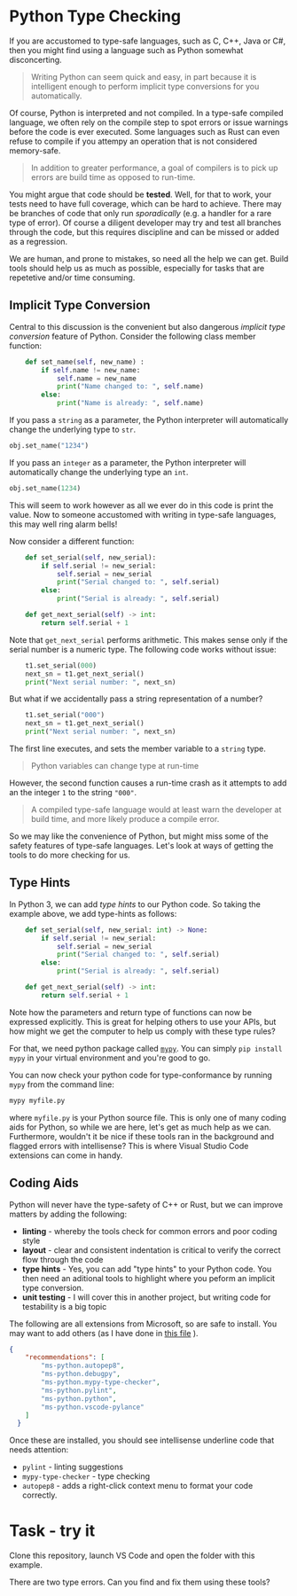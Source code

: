 # Python Type Checking

If you are accustomed to type-safe languages, such as C, C++, Java or C#, then you might find using a language such as Python somewhat disconcerting.

> Writing Python can seem quick and easy, in part because it is intelligent enough to perform implicit type conversions for you automatically.

Of course, Python is interpreted and not compiled. In a type-safe compiled language, we often rely on the compile step to spot errors or issue warnings before the code is ever executed. Some languages such as Rust can even refuse to compile if you attempy an operation that is not considered memory-safe.

> In addition to greater performance, a goal of compilers is to pick up errors are build time as opposed to run-time.

You might argue that code should be **tested**. Well, for that to work, your tests need to have full coverage, which can be hard to achieve. There may be branches of code that only run *sporadically* (e.g. a handler for a rare type of error). Of course a diligent developer may try and test all branches through the code, but this requires discipline and can be missed or added as a regression. 

We are human, and prone to mistakes, so need all the help we can get. Build tools should help us as much as possible, especially for tasks that are repetetive and/or time consuming.

## Implicit Type Conversion

Central to this discussion is the convenient but also dangerous *implicit type conversion* feature of Python. Consider the following class member function:

```Python
    def set_name(self, new_name) :
        if self.name != new_name:
            self.name = new_name
            print("Name changed to: ", self.name)
        else:
            print("Name is already: ", self.name)
```

If you pass a `string` as a parameter, the Python interpreter will automatically change the underlying type to `str`.

```Python
obj.set_name("1234")
```

If you pass an `integer` as a parameter, the Python interpreter will automatically change the underlying type an `int`.

```Python
obj.set_name(1234)
```

This will seem to work however as all we ever do in this code is print the value. Now to someone accustomed with writing in type-safe languages, this may well ring alarm bells!

Now consider a different function:

```python
    def set_serial(self, new_serial):
        if self.serial != new_serial:
            self.serial = new_serial
            print("Serial changed to: ", self.serial)
        else:
            print("Serial is already: ", self.serial)

    def get_next_serial(self) -> int:
        return self.serial + 1
```

Note that `get_next_serial` performs arithmetic. This makes sense only if the serial number is a numeric type. The following code works without issue:

```python
    t1.set_serial(000)
    next_sn = t1.get_next_serial()
    print("Next serial number: ", next_sn)
```

But what if we accidentally pass a string representation of a number?

```python
    t1.set_serial("000")
    next_sn = t1.get_next_serial()
    print("Next serial number: ", next_sn)
```

The first line executes, and sets the member variable to a `string` type.

> Python variables can change type at run-time

However, the second function causes a run-time crash as it attempts to add an the integer `1` to the string `"000"`.

> A compiled type-safe language would at least warn the developer at build time, and more likely produce a compile error.

So we may like the convenience of Python, but might miss some of the safety features of type-safe languages. Let's look at ways of getting the tools to do more checking for us.

## Type Hints

In Python 3, we can add *type hints* to our Python code. So taking the example above, we add type-hints as follows:

```Python
    def set_serial(self, new_serial: int) -> None:
        if self.serial != new_serial:
            self.serial = new_serial
            print("Serial changed to: ", self.serial)
        else:
            print("Serial is already: ", self.serial)

    def get_next_serial(self) -> int:
        return self.serial + 1
```

Note how the parameters and return type of functions can now be expressed explicitly. This is great for helping others to use your APIs, but how might we get the computer to help us comply with these type rules?

For that, we need python package called [`mypy`](https://www.mypy-lang.org/). You can simply `pip install mypy` in your virtual environment and you're good to go.

You can now check your python code for type-conformance by running `mypy` from the command line:

```bash
mypy myfile.py

```

where `myfile.py` is your Python source file. This is only one of many coding aids for Python, so while we are here, let's get as much help as we can. Furthermore, wouldn't it be nice if these tools ran in the background and flagged errors with intellisense? This is where Visual Studio Code extensions can come in handy.

## Coding Aids

Python will never have the type-safety of C++ or Rust, but we can improve matters by adding the following:

* **linting** - whereby the tools check for common errors and poor coding style
* **layout** - clear and consistent indentation is critical to verify the correct flow through the code
* **type hints** - Yes, you can add "type hints" to your Python code. You then need an aditional tools to highlight where you peform an implicit type conversion.
* **unit testing** - I will cover this in another project, but writing code for testability is a big topic


The following are all extensions from Microsoft, so are safe to install. You may want to add others (as I have done in [this file](./.vscode/extensions.json) ).

```JSON
{
    "recommendations": [
        "ms-python.autopep8",
        "ms-python.debugpy",
        "ms-python.mypy-type-checker",
        "ms-python.pylint",
        "ms-python.python",
        "ms-python.vscode-pylance"    
    ]
  }
```

Once these are installed, you should see intellisense underline code that needs attention:

* `pylint` - linting suggestions
* `mypy-type-checker` - type checking
* `autopep8` - adds a right-click context menu to format your code correctly.

# Task - try it

Clone this repository, launch VS Code and open the folder with this example.

There are two type errors. Can you find and fix them using these tools?

